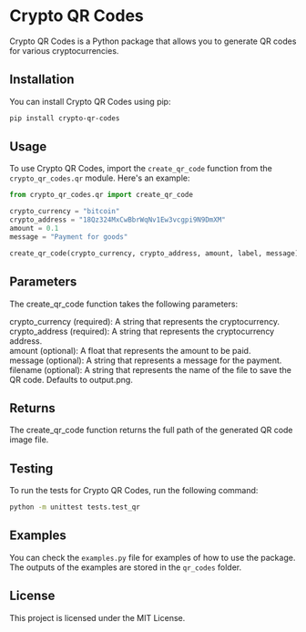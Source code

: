 # Crypto QR Codes

Crypto QR Codes is a Python package that allows you to generate QR codes for various cryptocurrencies.

## Installation

You can install Crypto QR Codes using pip:

```bash
pip install crypto-qr-codes
```
## Usage

To use Crypto QR Codes, import the `create_qr_code` function from the `crypto_qr_codes.qr` module. Here's an example:

```python
from crypto_qr_codes.qr import create_qr_code

crypto_currency = "bitcoin"
crypto_address = "18Qz324MxCwBbrWqNv1Ew3vcgpi9N9DmXM"
amount = 0.1
message = "Payment for goods"

create_qr_code(crypto_currency, crypto_address, amount, label, message)
```
## Parameters
The create_qr_code function takes the following parameters:

crypto_currency (required): A string that represents the cryptocurrency. <br>
crypto_address (required): A string that represents the cryptocurrency address. <br>
amount (optional): A float that represents the amount to be paid.<br>
message (optional): A string that represents a message for the payment.<br>
filename (optional): A string that represents the name of the file to save the QR code. Defaults to output.png.
## Returns
The create_qr_code function returns the full path of the generated QR code image file.
## Testing
To run the tests for Crypto QR Codes, run the following command:
```bash
python -m unittest tests.test_qr
```
## Examples
You can check the `examples.py` file for examples of how to use the package. The outputs of the examples are stored in the `qr_codes` folder.
## License
This project is licensed under the MIT License.




